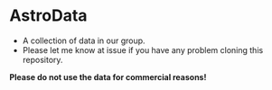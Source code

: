 # AstroData
- A collection of data in our group.
- Please let me know at issue if you have any problem cloning this repository.

**Please do not use the data for commercial reasons!**
